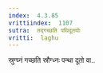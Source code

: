 ```yaml
---
index:  4.3.85
vrittiindex:  1107
sutra:  तद्गच्छति पथिदूतयोः
vritti:  laghu 
---
```


स्रुग्घ्नं गच्छति स्रौग्ध्नः पन्था दूतो वा..

